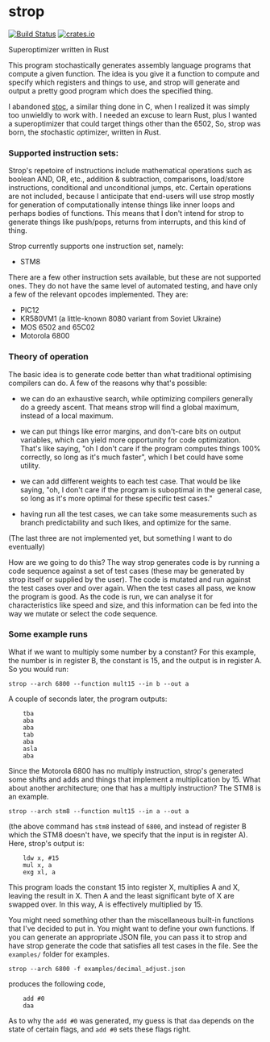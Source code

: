 # strop
[![Build Status](https://github.com/omarandlorraine/strop/workflows/Rust/badge.svg)](https://github.com/omarandlorraine/strop/actions?workflow=Rust)
[![crates.io](https://img.shields.io/crates/v/strop)](https://crates.io/crates/strop)

Superoptimizer written in Rust

This program stochastically generates assembly language programs that compute a
given function. The idea is you give it a function to compute and specify which
registers and things to use, and strop will generate and output a pretty good
program which does the specified thing.

I abandoned [stoc](https://github.com/omarandlorraine/stoc), a similar thing
done in C, when I realized it was simply too unwieldly to work with. I needed
an excuse to learn Rust, plus I wanted a superoptimizer that could target
things other than the 6502, So, strop was born, the *st*ochastic *op*timizer,
written in *R*ust.

### Supported instruction sets:

Strop's repetoire of instructions include mathematical operations such as
boolean AND, OR, etc., addition & subtraction, comparisons, load/store
instructions, conditional and unconditional jumps, etc. Certain operations are
not included, because I anticipate that end-users will use strop mostly for
generation of computationally intense things like inner loops and perhaps bodies
of functions. This means that I don't intend for strop to generate things like
push/pops, returns from interrupts, and this kind of thing.

Strop currently supports one instruction set, namely:

 - STM8

There are a few other instruction sets available, but these are not supported
ones.
They do not have the same level of automated testing, and have only a few of the
relevant opcodes implemented. They are:

 - PIC12
 - KR580VM1 (a little-known 8080 variant from Soviet Ukraine)
 - MOS 6502 and 65C02
 - Motorola 6800

### Theory of operation
The basic idea is to generate code better than what traditional optimising
compilers can do. A few of the reasons why that's possible:

- we can do an exhaustive search, while optimizing compilers generally do a
  greedy ascent. That means strop will find a global maximum, instead of a
  local maximum.

- we can put things like error margins, and don't-care bits on output
  variables, which can yield more opportunity for code optimization. That's
  like saying, "oh I don't care if the program computes things 100% correctly,
  so long as it's much faster", which I bet could have some utility.

- we can add different weights to each test case. That would be like saying,
  "oh, I don't care if the program is suboptimal in the general case, so long as
  it's more optimal for these specific test cases."

- having run all the test cases, we can take some measurements such as branch
  predictability and such likes, and optimize for the same.

(The last three are not implemented yet, but something I want to do eventually)

How are we going to do this? The way strop generates code is by running a code
sequence against a set of test cases (these may be generated by strop itself or
supplied by the user). The code is mutated and run against the test cases over
and over again. When the test cases all pass, we know the program is good. As
the code is run, we can analyse it for characteristics like speed and size, and
this information can be fed into the way we mutate or select the code sequence.

### Some example runs

What if we want to multiply some number by a constant? For this example, the
number is in register B, the constant is 15, and the output is in register A.
So you would run:

    strop --arch 6800 --function mult15 --in b --out a

A couple of seconds later, the program outputs:

    	tba
    	aba
    	aba
    	tab
    	aba
    	asla
    	aba

Since the Motorola 6800 has no multiply instruction, strop's generated some
shifts and adds and things that implement a multiplication by 15. What about
another architecture; one that has a multiply instruction? The STM8 is an
example.

    strop --arch stm8 --function mult15 --in a --out a

(the above command has `stm8` instead of `6800`, and instead of register B
which the STM8 doesn't have, we specify that the input is in register A).
Here, strop's output is:

        ldw x, #15
        mul x, a
        exg xl, a

This program loads the constant 15 into register X, multiplies A and X, leaving
the result in X. Then A and the least significant byte of X are swapped over.
In this way, A is effectively multiplied by 15.

You might need something other than the miscellaneous built-in functions that
I've decided to put in. You might want to define your own functions. If you can
generate an appropriate JSON file, you can pass it to strop and have strop
generate the code that satisfies all test cases in the file. See the
`examples/` folder for examples. 

    strop --arch 6800 -f examples/decimal_adjust.json

produces the following code,

    	add #0
    	daa

As to why the `add #0` was generated, my guess is that `daa` depends on the
state of certain flags, and `add #0` sets these flags right.
